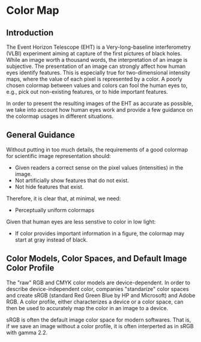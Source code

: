 # Color Map

## Introduction

The Event Horizon Telescope (EHT) is a Very-long-baseline
interferometry (VLBI) experiment aiming at capture of the first
pictures of black holes.  While an image worth a thousand words, the
interpretation of an image is subjective.  The presentation of an
image can strongly affect how human eyes identify features.  This is
especially true for two-dimensional intensity maps, where the value of
each pixel is represented by a color.  A poorly chosen colormap
between values and colors can fool the human eyes to, e.g., pick out
non-existing features, or to hide important features.

In order to present the resulting images of the EHT as accurate as
possible, we take into account how human eyes work and provide a few
guidance on the colormap usages in different situations.

## General Guidance

Without putting in too much details, the requirements of a good
colormap for scientific image representation should:

- Given readers a correct sense on the pixel values (intensities) in
  the image.
- Not artificially show features that do not exist.
- Not hide features that exist.

Therefore, it is clear that, at minimal, we need:

- Perceptually uniform colormaps

Given that human eyes are less senstive to color in low light:

- If color provides important information in a figure, the colormap
  may start at gray instead of black.

## Color Models, Color Spaces, and Default Image Color Profile

The "raw" RGB and CMYK color models are device-dependent.  In order to
describe device-independent color, companies "standarize" color spaces
and create sRGB (standard Red Green Blue by HP and Microsoft) and
Adobe RGB.  A color profile, either characterizes a device or a color
space, can then be used to accurately map the color in an image to a
device.

sRGB is often the default image color space for modern softwares.
That is, if we save an image without a color profile, it is often
interperted as in sRGB with gamma 2.2.
